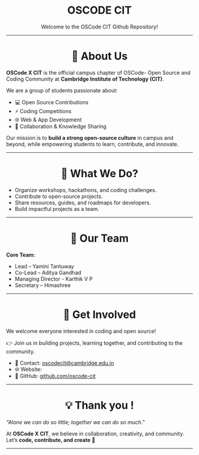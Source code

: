 <div align="center">

<h1><b>OSCODE CIT</b></h1>
Welcome to the OSCode CIT Github Repository!

---
</div>

<div align="center"> 

# 📌 About Us
</div>

**OSCode X CIT** is the official campus chapter of OSCode- Open Source and Coding Community at **Cambridge Institute of Technology (CIT)**. 

We are a group of students passionate about:
- 💻 Open Source Contributions  
- ⚡ Coding Competitions  
- 🌐 Web & App Development  
- 🤝 Collaboration & Knowledge Sharing  

Our mission is to **build a strong open-source culture** in campus and beyond, while empowering students to learn, contribute, and innovate.

---

<div align="center"> 

# 🎯 What We Do?
</div>

- Organize workshops, hackathons, and coding challenges.  
- Contribute to open-source projects.  
- Share resources, guides, and roadmaps for developers.  
- Build impactful projects as a team.  

---
<div align="center"> 

# 👥 Our Team
 </div>

**Core Team:**  
- Lead – Yamini Tantuway  
- Co-Lead – Aditya Gandhad
- Managing Director - Karthik V P
- Secretary – Himashree  
 
---
<div align="center"> 

# 🤝 Get Involved
</div>

We welcome everyone interested in coding and open source!<br>

👉 Join us in building projects, learning together, and contributing to the community.  

- 📩 Contact: oscodecit@cambridge.edu.in
- 🌐 Website: 
- 🐙 GitHub: [github.com/oscode-cit](https://github.com/oscode-cit)  



---
<div align="center"> 

# 💡 Thank you !
</div>

*"Alone we can do so little; together we can do so much."*  <br>

At **OSCode X CIT**, we believe in collaboration, creativity, and community.  
Let’s **code, contribute, and create** 🚀  

---
